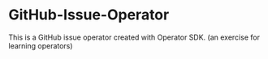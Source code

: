 # GitHub-Issue-Operator
This is a GitHub issue operator created with Operator SDK.
(an exercise for learning operators)
